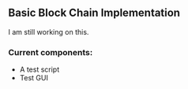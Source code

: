 ## Basic Block Chain Implementation 

I am still working on this. 

### Current components: 
- A test script
- Test GUI 
